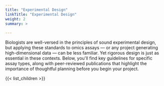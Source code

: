 ```yaml
---
title: "Experimental Design"
linkTitle: "Experimental Design"
weight: 2
summary: >
  
---
```


Biologists are well-versed in the principles of sound experimental design, but applying these standards to omics assays — or any project generating high-dimensional data — can be less familiar. Yet rigorous design is just as essential in these contexts. Below, you'll find key guidelines for specific assay types, along with peer-reviewed publications that highlight the importance of thoughtful planning before you begin your project.

{{< list_children >}}
